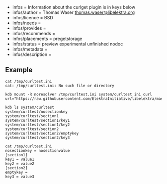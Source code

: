 - infos = Information about the curlget plugin is in keys below
- infos/author = Thomas Waser <thomas.waser@libelektra.org>
- infos/licence = BSD
- infos/needs =
- infos/provides =
- infos/recommends =
- infos/placements = pregetstorage
- infos/status = preview experimental unfinished nodoc
- infos/metadata =
- infos/description =

## Example ##
```
cat /tmp/curltest.ini
cat: /tmp/curltest.ini: No such file or directory

kdb mount -R noresolver /tmp/curltest.ini system/curltest ini curl url="https://raw.githubusercontent.com/ElektraInitiative/libelektra/master/src/plugins/ini/ini/plainini"

kdb ls system/curltest
system/curltest/nosectionkey
system/curltest/section1
system/curltest/section1/key1
system/curltest/section1/key2
system/curltest/section2
system/curltest/section2/emptykey
system/curltest/section2/key3

cat /tmp/curltest.ini
nosectionkey = nosectionvalue
[section1]
key1 = value1
key2 = value2
[section2]
emptykey =
key3 = value3
```
